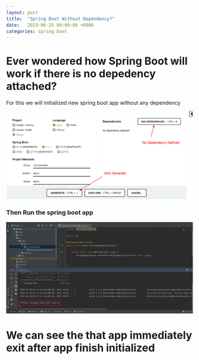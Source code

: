```yaml
---
layout: post
title:  "Spring Boot Without Dependency?"
date:   2023-06-25 09:00:00 +0800
categories: spring boot
---
```

# Ever wondered how Spring Boot will work if there is no depedency attached?

For this we will initialized new spring boot app without any dependency

![Spring Boot Intializer](/assets/img/2023-06-25_12-38.png)

### Then Run the spring boot app

![Blank Spring Boot App running](/assets/img/2023-06-25_12-49.png)

# We can see the that app immediately exit after app finish initialized